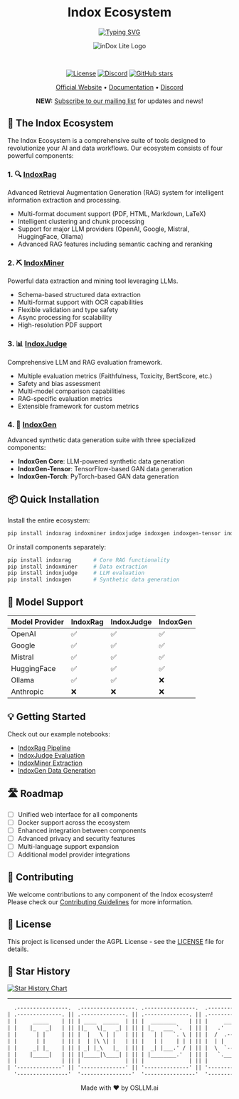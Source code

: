 <div align="center">
  <h1>Indox Ecosystem</h1>
  <a href="https://github.com/osllmai/indoxRag">
    <img src="https://readme-typing-svg.demolab.com?font=Georgia&size=16&duration=3000&pause=500&multiline=true&width=700&height=100&lines=Indox+Ecosystem;Advanced+Search+%7C+Data+Mining+%7C+LLM+Evaluation+%7C+Synthetic+Data;Copyright+©️+OSLLAM.ai" alt="Typing SVG"/>
  </a>
</div>

<div align="center">

<p align="center">
  <img src="https://raw.githubusercontent.com/osllmai/inDox/blob/master/docs/indoxRag/assets/lite-logo%201.png" alt="inDox Lite Logo">
</p>
</br>

[![License](https://img.shields.io/github/license/osllmai/indoxRag)](https://github.com/osllmai/indoxRag/blob/main/LICENSE)
[![Discord](https://img.shields.io/discord/1223867382460579961?label=Discord&logo=Discord&style=social)](https://discord.com/invite/ossllmai)
[![GitHub stars](https://img.shields.io/github/stars/osllmai/indoxRag?style=social)](https://github.com/osllmai/indoxRag)

[Official Website](https://osllm.ai) • [Documentation](https://docs.osllm.ai/index.html) • [Discord](https://discord.gg/qrCc56ZR)

**NEW:** [Subscribe to our mailing list](https://docs.google.com/forms/d/1CQXJvxLUqLBSXnjqQmRpOyZqD6nrKubLz2WTcIJ37fU/prefill) for updates and news!

</div>

## 🌟 The Indox Ecosystem

The Indox Ecosystem is a comprehensive suite of tools designed to revolutionize your AI and data workflows. Our ecosystem consists of four powerful components:

### 1. 🔍 [IndoxRag](https://github.com/osllmai/indoxRag)

Advanced Retrieval Augmentation Generation (RAG) system for intelligent information extraction and processing.

- Multi-format document support (PDF, HTML, Markdown, LaTeX)
- Intelligent clustering and chunk processing
- Support for major LLM providers (OpenAI, Google, Mistral, HuggingFace, Ollama)
- Advanced RAG features including semantic caching and reranking

### 2. ⛏️ [IndoxMiner](https://github.com/osllmai/indoxMiner)

Powerful data extraction and mining tool leveraging LLMs.

- Schema-based structured data extraction
- Multi-format support with OCR capabilities
- Flexible validation and type safety
- Async processing for scalability
- High-resolution PDF support

### 3. 📊 [IndoxJudge](https://github.com/osllmai/indoxJudge)

Comprehensive LLM and RAG evaluation framework.

- Multiple evaluation metrics (Faithfulness, Toxicity, BertScore, etc.)
- Safety and bias assessment
- Multi-model comparison capabilities
- RAG-specific evaluation metrics
- Extensible framework for custom metrics

### 4. 🔄 [IndoxGen](https://github.com/osllmai/indoxGen)

Advanced synthetic data generation suite with three specialized components:

- **IndoxGen Core**: LLM-powered synthetic data generation
- **IndoxGen-Tensor**: TensorFlow-based GAN data generation
- **IndoxGen-Torch**: PyTorch-based GAN data generation

## 📦 Quick Installation

Install the entire ecosystem:

```bash
pip install indoxrag indoxminer indoxjudge indoxgen indoxgen-tensor indoxgen-torch
```

Or install components separately:

```bash
pip install indoxrag       # Core RAG functionality
pip install indoxminer     # Data extraction
pip install indoxjudge     # LLM evaluation
pip install indoxgen       # Synthetic data generation
```

## 🚀 Model Support

| Model Provider | IndoxRag | IndoxJudge | IndoxGen |
| -------------- | -------- | ---------- | -------- |
| OpenAI         | ✅       | ✅         | ✅       |
| Google         | ✅       | ✅         | ✅       |
| Mistral        | ✅       | ✅         | ✅       |
| HuggingFace    | ✅       | ✅         | ✅       |
| Ollama         | ✅       | ✅         | ❌       |
| Anthropic      | ❌       | ❌         | ❌       |

## 💡 Getting Started

Check out our example notebooks:

- [IndoxRag Pipeline](https://colab.research.google.com/github/osllmai/indoxRag/blob/master/Demo/indox_api_openai.ipynb)
- [IndoxJudge Evaluation](https://colab.research.google.com/github/osllmai/indoxRag/blob/master/Demo/indoxJudge_evaluation.ipynb)
- [IndoxMiner Extraction](examples/indoxminer_extraction.ipynb)
- [IndoxGen Data Generation](examples/indoxgen_synthetic.ipynb)

## 🛣️ Roadmap

- [ ] Unified web interface for all components
- [ ] Docker support across the ecosystem
- [ ] Enhanced integration between components
- [ ] Advanced privacy and security features
- [ ] Multi-language support expansion
- [ ] Additional model provider integrations

## 🤝 Contributing

We welcome contributions to any component of the Indox ecosystem! Please check our [Contributing Guidelines](CONTRIBUTING.md) for more information.

## 📄 License

This project is licensed under the AGPL License - see the [LICENSE](LICENSE) file for details.

## 🌟 Star History

[![Star History Chart](https://api.star-history.com/svg?repos=osllmai/indoxRag,osllmai/indoxMiner,osllmai/indoxJudge,osllmai/indoxGen&type=Date)](https://star-history.com/#osllmai/indoxRag&osllmai/indoxMiner&osllmai/indoxJudge&osllmai/indoxGen)

---

```txt
  .----------------.  .-----------------. .----------------.  .----------------.  .----------------.
| .--------------. || .--------------. || .--------------. || .--------------. || .--------------. |
| |     _____    | || | ____  _____  | || |  ________    | || |     ____     | || |  ____  ____  | |
| |    |_   _|   | || ||_   \|_   _| | || | |_   ___ `.  | || |   .'    `.   | || | |_  _||_  _| | |
| |      | |     | || |  |   \ | |   | || |   | |   `. \ | || |  /  .--.  \  | || |   \ \  / /   | |
| |      | |     | || |  | |\ \| |   | || |   | |    | | | || |  | |    | |  | || |    > `' <    | |
| |     _| |_    | || | _| |_\   |_  | || |  _| |___.' / | || |  \  `--'  /  | || |  _/ /'`\ \_  | |
| |    |_____|   | || ||_____|\____| | || | |________.'  | || |   `.____.'   | || | |____||____| | |
| |              | || |              | || |              | || |              | || |              | |
| '--------------' || '--------------' || '--------------' || '--------------' || '--------------' |
  '----------------'  '----------------'  '----------------'  '----------------'  '----------------'
```

<div align="center">
  Made with ❤️ by OSLLM.ai
</div>
